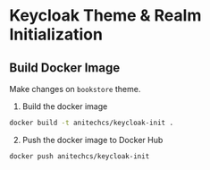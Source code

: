 # Keycloak Theme & Realm Initialization

## Build Docker Image

Make changes on `bookstore` theme.

1. Build the docker image
```bash
docker build -t anitechcs/keycloak-init .
```

2. Push the docker image to Docker Hub
```bash
docker push anitechcs/keycloak-init
```